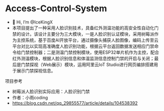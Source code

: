# Access-Control-System
- 👋 Hi, I’m @IceKingX
- 本项目提出了一种采用人脸识别技术，具备红外测温功能的高安全性自动化门禁的设计。该设计主要分为三大模块，一是人脸识别认证模块，采用树莓派作为主控系统，基于百度AI开放平台，通过摄像头捕获人脸图像，编码上传至云平台对比以实现高准确度人脸识别功能，根据云平台返回数据发送相应门禁命令给门禁控制器；二是测温门禁控制模块，使用ESP32单片机作为主控，配合红外测温模块，根据人脸识别信息和体温监测信息控制门禁的开启与关闭；最后是门禁探视（Web展示）模块，运用阿里云IoT Studio进行网页编排搭建用于展示门禁探视信息。

项目参考 
- 树莓派人脸识别实际应用：人脸识别门禁
- 作者：小雨coding
- https://blog.csdn.net/qq_29855577/article/details/104538392
